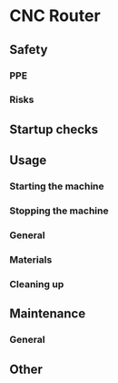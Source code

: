 # CNC Router

<!-- There is no prescribed structure, but here is a suggestion: -->

## Safety

### PPE

### Risks

<!-- Usually, all of the control measures in the risk assessment should be mentioned here -->

## Startup checks

## Usage

### Starting the machine

### Stopping the machine

<!-- incl estops if necessary -->

### General

### Materials

### Cleaning up

## Maintenance

### General

## Other
